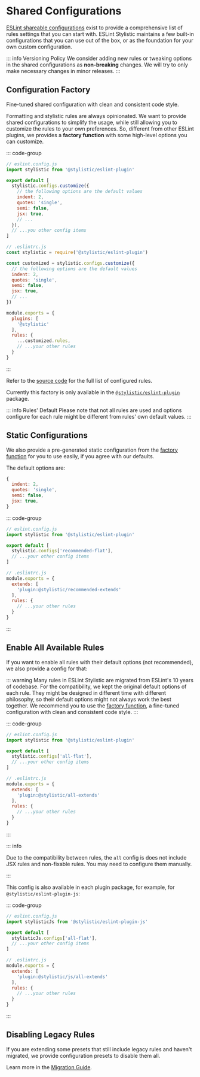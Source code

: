 # Shared Configurations

[ESLint shareable configurations](https://eslint.org/docs/latest/extend/shareable-configs) exist to provide a comprehensive list of rules settings that you can start with. ESLint Stylistic maintains a few built-in configurations that you can use out of the box, or as the foundation for your own custom configuration.

::: info Versioning Policy
We consider adding new rules or tweaking options in the shared configurations as **non-breaking** changes. We will try to only make necessary changes in minor releases.
:::

## Configuration Factory

Fine-tuned shared configuration with clean and consistent code style.

Formatting and stylistic rules are always opinionated. We want to provide shared configurations to simplify the usage, while still allowing you to customize the rules to your own preferences. So, different from other ESLint plugins, we provides a **factory function** with some high-level options you can customize.

::: code-group

```js [Flat Config]
// eslint.config.js
import stylistic from '@stylistic/eslint-plugin'

export default [
  stylistic.configs.customize({
    // the following options are the default values
    indent: 2,
    quotes: 'single',
    semi: false,
    jsx: true,
    // ...
  }),
  // ...you other config items
]
```

```js [Legacy Config]
// .eslintrc.js
const stylistic = require('@stylistic/eslint-plugin')

const customized = stylistic.configs.customize({
  // the following options are the default values
  indent: 2,
  quotes: 'single',
  semi: false,
  jsx: true,
  // ...
})

module.exports = {
  plugins: [
    '@stylistic'
  ],
  rules: {
    ...customized.rules,
    // ...your other rules
  }
}
```

:::

Refer to the [source code](https://github.com/eslint-community/eslint-stylistic/blob/main/packages/eslint-plugin/configs/customize.ts) for the full list of configured rules.

Currently this factory is only available in the [`@stylistic/eslint-plugin`](/packages/default) package.

::: info Rules' Default
Please note that not all rules are used and options configure for each rule might be different from rules' own default values.
:::

## Static Configurations

We also provide a pre-generated static configuration from the [factory function](#configuration-factory) for you to use easily, if you agree with our defaults.

The default options are:

```js
{
  indent: 2,
  quotes: 'single',
  semi: false,
  jsx: true,
}
```

::: code-group

```js [Flat Config]
// eslint.config.js
import stylistic from '@stylistic/eslint-plugin'

export default [
  stylistic.configs['recommended-flat'],
  // ...your other config items
]
```

```js [Legacy Config]
// .eslintrc.js
module.exports = {
  extends: [
    'plugin:@stylistic/recommended-extends'
  ],
  rules: {
    // ...your other rules
  }
}
```

:::

## Enable All Available Rules

If you want to enable all rules with their default options (not recommended), we also provide a config for that:

::: warning
Many rules in ESLint Stylistic are migrated from ESLint's 10 years of codebase. For the compatibility, we kept the original default options of each rule. They might be designed in different time with different philosophy, so their default options might not always work the best together. We recommend you to use the [factory function](#configuration-factory), a fine-tuned configuration with clean and consistent code style.
:::

::: code-group

```js [Flat Config]
// eslint.config.js
import stylistic from '@stylistic/eslint-plugin'

export default [
  stylistic.configs['all-flat'],
  // ...your other config items
]
```

```js [Legacy Config]
// .eslintrc.js
module.exports = {
  extends: [
    'plugin:@stylistic/all-extends'
  ],
  rules: {
    // ...your other rules
  }
}
```

:::

::: info

Due to the compatibility between rules, the `all` config is does not include JSX rules and non-fixable rules. You may need to configure them manually.

:::

This config is also available in each plugin package, for example, for `@stylistic/eslint-plugin-js`:

::: code-group

```js [Flat Config]
// eslint.config.js
import stylisticJs from '@stylistic/eslint-plugin-js'

export default [
  stylisticJs.configs['all-flat'],
  // ...your other config items
]
```

```js [Legacy Config]
// .eslintrc.js
module.exports = {
  extends: [
    'plugin:@stylistic/js/all-extends'
  ],
  rules: {
    // ...your other rules
  }
}
```

:::

## Disabling Legacy Rules

If you are extending some presets that still include legacy rules and haven't migrated, we provide configuration presets to disable them all.

Learn more in the [Migration Guide](/guide/migration#disable-legacy-rules).
